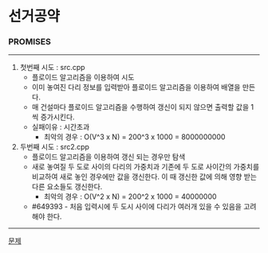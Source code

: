 # 선거공약
### PROMISES
***
1. 첫번째 시도 : src.cpp
	+ 플로이드 알고리즘을 이용하여 시도
	+ 이미 놓여진 다리 정보를 입력받아 플로이드 알고리즘을 이용하여 배열을 만든다.
	+ 매 건설마다 플로이드 알고리즘을 수행하여 갱신이 되지 않으면 출력할 값을 1씩 증가시킨다.
	+ 실패이유 : 시간초과
		- 최악의 경우 : O(V^3 x N) = 200^3 x 1000 = 8000000000
2. 두번째 시도 : src2.cpp
	+ 플로이드 알고리즘을 이용하여 갱신 되는 경우만 탐색
	+ 새로 놓여질 두 도로 사이의 다리의 가중치과 기존에 두 도로 사이간의 가중치를 비교하여 새로 놓인 경우에만
	값을 갱신한다. 이 때 갱신한 값에 의해 영향 받는 다른 요소들도 갱신한다.
		- 최악의 경우 : O(V^2 x N) = 200^2 x 1000 = 40000000
	+ #649393
			- 처음 입력시에 두 도시 사이에 다리가 여러개 있을 수 있음을 고려해야 한다.
***
[문제](https://algospot.com/judge/problem/read/PROMISES)
			 
